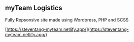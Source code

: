 ## myTeam Logistics

Fully Repsonsive site made using Wordpress, PHP and SCSS

[https://steventang-myteam.netlify.app/](https://steventang-myteam.netlify.app/)
